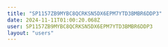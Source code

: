 ```yaml
---
title: "SP1157ZB9MYBC8QCRKSN5DX6EPM7YTD3BMBR6DDP3"
date: 2024-11-11T01:00:20.068Z
user: SP1157ZB9MYBC8QCRKSN5DX6EPM7YTD3BMBR6DDP3
layout: "users"
---
```

    